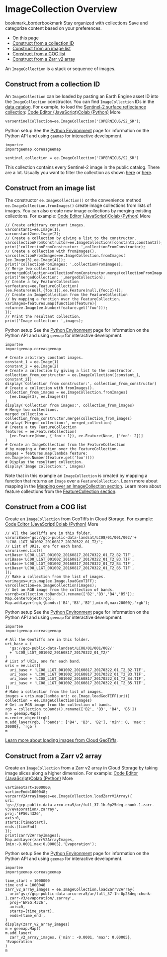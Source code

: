  
#  ImageCollection Overview
bookmark_borderbookmark Stay organized with collections  Save and categorize content based on your preferences.
  * On this page
  * [Construct from a collection ID](https://developers.google.com/earth-engine/guides/ic_creating#construct-from-a-collection-id)
  * [Construct from an image list](https://developers.google.com/earth-engine/guides/ic_creating#construct-from-an-image-list)
  * [Construct from a COG list](https://developers.google.com/earth-engine/guides/ic_creating#construct-from-a-cog-list)
  * [Construct from a Zarr v2 array](https://developers.google.com/earth-engine/guides/ic_creating#construct-from-a-zarr-v2-array)


An `ImageCollection` is a stack or sequence of images.
## Construct from a collection ID
An `ImageCollection` can be loaded by pasting an Earth Engine asset ID into the `ImageCollection` constructor. You can find `ImageCollection` IDs in the [data catalog](https://developers.google.com/earth-engine/datasets). For example, to load the [Sentinel-2 surface reflectance collection](https://developers.google.com/earth-engine/guides/datasets/catalog/COPERNICUS_S2_SR):
[Code Editor (JavaScript)](https://developers.google.com/earth-engine/guides/ic_creating#code-editor-javascript-sample)[Colab (Python)](https://developers.google.com/earth-engine/guides/ic_creating#colab-python-sample) More
```
varsentinelCollection=ee.ImageCollection('COPERNICUS/S2_SR');
```
Python setup
See the [ Python Environment](https://developers.google.com/earth-engine/guides/python_install) page for information on the Python API and using `geemap` for interactive development.
```
importee
importgeemap.coreasgeemap
```
```
sentinel_collection = ee.ImageCollection('COPERNICUS/S2_SR')
```

This collection contains every Sentinel-2 image in the public catalog. There are a lot. Usually you want to filter the collection as shown [here](https://developers.google.com/earth-engine/guides/ic_info) or [here](https://developers.google.com/earth-engine/guides/ic_filtering).
## Construct from an image list
The constructor `ee.ImageCollection()` or the convenience method `ee.ImageCollection.fromImages()` create image collections from lists of images. You can also create new image collections by merging existing collections. For example:
[Code Editor (JavaScript)](https://developers.google.com/earth-engine/guides/ic_creating#code-editor-javascript-sample)[Colab (Python)](https://developers.google.com/earth-engine/guides/ic_creating#colab-python-sample) More
```
// Create arbitrary constant images.
varconstant1=ee.Image(1);
varconstant2=ee.Image(2);
// Create a collection by giving a list to the constructor.
varcollectionFromConstructor=ee.ImageCollection([constant1,constant2]);
print('collectionFromConstructor: ',collectionFromConstructor);
// Create a collection with fromImages().
varcollectionFromImages=ee.ImageCollection.fromImages(
[ee.Image(3),ee.Image(4)]);
print('collectionFromImages: ',collectionFromImages);
// Merge two collections.
varmergedCollection=collectionFromConstructor.merge(collectionFromImages);
print('mergedCollection: ',mergedCollection);
// Create a toy FeatureCollection
varfeatures=ee.FeatureCollection(
[ee.Feature(null,{foo:1}),ee.Feature(null,{foo:2})]);
// Create an ImageCollection from the FeatureCollection
// by mapping a function over the FeatureCollection.
varimages=features.map(function(feature){
returnee.Image(ee.Number(feature.get('foo')));
});
// Print the resultant collection.
print('Image collection: ',images);
```
Python setup
See the [ Python Environment](https://developers.google.com/earth-engine/guides/python_install) page for information on the Python API and using `geemap` for interactive development.
```
importee
importgeemap.coreasgeemap
```
```
# Create arbitrary constant images.
constant_1 = ee.Image(1)
constant_2 = ee.Image(2)
# Create a collection by giving a list to the constructor.
collection_from_constructor = ee.ImageCollection([constant_1, constant_2])
display('Collection from constructor:', collection_from_constructor)
# Create a collection with fromImages().
collection_from_images = ee.ImageCollection.fromImages(
  [ee.Image(3), ee.Image(4)]
)
display('Collection from images:', collection_from_images)
# Merge two collections.
merged_collection = collection_from_constructor.merge(collection_from_images)
display('Merged collection:', merged_collection)
# Create a toy FeatureCollection
features = ee.FeatureCollection(
  [ee.Feature(None, {'foo': 1}), ee.Feature(None, {'foo': 2})]
)
# Create an ImageCollection from the FeatureCollection
# by mapping a function over the FeatureCollection.
images = features.map(lambda feature: ee.Image(ee.Number(feature.get('foo'))))
# Display the resultant collection.
display('Image collection:', images)
```

Note that in this example an `ImageCollection` is created by mapping a function that returns an `Image` over a `FeatureCollection`. Learn more about mapping in the [Mapping over an ImageCollection section](https://developers.google.com/earth-engine/guides/ic_mapping). Learn more about feature collections from the [FeatureCollection section](https://developers.google.com/earth-engine/guides/feature_collections).
## Construct from a COG list
Create an `ImageCollection` from GeoTiffs in Cloud Storage. For example:
[Code Editor (JavaScript)](https://developers.google.com/earth-engine/guides/ic_creating#code-editor-javascript-sample)[Colab (Python)](https://developers.google.com/earth-engine/guides/ic_creating#colab-python-sample) More
```
// All the GeoTiffs are in this folder.
varuriBase='gs://gcp-public-data-landsat/LC08/01/001/002/'+
'LC08_L1GT_001002_20160817_20170322_01_T2/';
// List of URIs, one for each band.
varuris=ee.List([
uriBase+'LC08_L1GT_001002_20160817_20170322_01_T2_B2.TIF',
uriBase+'LC08_L1GT_001002_20160817_20170322_01_T2_B3.TIF',
uriBase+'LC08_L1GT_001002_20160817_20170322_01_T2_B4.TIF',
uriBase+'LC08_L1GT_001002_20160817_20170322_01_T2_B5.TIF',
]);
// Make a collection from the list of images.
varimages=uris.map(ee.Image.loadGeoTIFF);
varcollection=ee.ImageCollection(images);
// Get an RGB image from the collection of bands.
varrgb=collection.toBands().rename(['B2','B3','B4','B5']);
Map.centerObject(rgb);
Map.addLayer(rgb,{bands:['B4','B3','B2'],min:0,max:20000},'rgb');
```
Python setup
See the [ Python Environment](https://developers.google.com/earth-engine/guides/python_install) page for information on the Python API and using `geemap` for interactive development.
```
importee
importgeemap.coreasgeemap
```
```
# All the GeoTiffs are in this folder.
uri_base = (
  'gs://gcp-public-data-landsat/LC08/01/001/002/'
  + 'LC08_L1GT_001002_20160817_20170322_01_T2/'
)
# List of URIs, one for each band.
uris = ee.List([
  uri_base + 'LC08_L1GT_001002_20160817_20170322_01_T2_B2.TIF',
  uri_base + 'LC08_L1GT_001002_20160817_20170322_01_T2_B3.TIF',
  uri_base + 'LC08_L1GT_001002_20160817_20170322_01_T2_B4.TIF',
  uri_base + 'LC08_L1GT_001002_20160817_20170322_01_T2_B5.TIF',
])
# Make a collection from the list of images.
images = uris.map(lambda uri: ee.Image.loadGeoTIFF(uri))
collection = ee.ImageCollection(images)
# Get an RGB image from the collection of bands.
rgb = collection.toBands().rename(['B2', 'B3', 'B4', 'B5'])
m = geemap.Map()
m.center_object(rgb)
m.add_layer(rgb, {'bands': ['B4', 'B3', 'B2'], 'min': 0, 'max': 20000}, 'rgb')
m
```

[Learn more about loading images from Cloud GeoTiffs](https://developers.google.com/earth-engine/guides/image_overview#images-from-cloud-geotiffs).
## Construct from a Zarr v2 array
Create an `ImageCollection` from a Zarr v2 array in Cloud Storage by taking image slices along a higher dimension. For example:
[Code Editor (JavaScript)](https://developers.google.com/earth-engine/guides/ic_creating#code-editor-javascript-sample)[Colab (Python)](https://developers.google.com/earth-engine/guides/ic_creating#colab-python-sample) More
```
vartimeStart=1000000;
vartimeEnd=1000048;
varzarrV2ArrayImages=ee.ImageCollection.loadZarrV2Array({
uri:
'gs://gcp-public-data-arco-era5/ar/full_37-1h-0p25deg-chunk-1.zarr-v3/evaporation/.zarray',
proj:'EPSG:4326',
axis:0,
starts:[timeStart],
ends:[timeEnd]
});
print(zarrV2ArrayImages);
Map.addLayer(zarrV2ArrayImages,{min:-0.0001,max:0.00005},'Evaporation');
```
Python setup
See the [ Python Environment](https://developers.google.com/earth-engine/guides/python_install) page for information on the Python API and using `geemap` for interactive development.
```
importee
importgeemap.coreasgeemap
```
```
time_start = 1000000
time_end = 1000048
zarr_v2_array_images = ee.ImageCollection.loadZarrV2Array(
  uri='gs://gcp-public-data-arco-era5/ar/full_37-1h-0p25deg-chunk-1.zarr-v3/evaporation/.zarray',
  proj='EPSG:4326',
  axis=0,
  starts=[time_start],
  ends=[time_end],
)
display(zarr_v2_array_images)
m = geemap.Map()
m.add_layer(
  zarr_v2_array_images, {'min': -0.0001, 'max': 0.00005}, 'Evaporation'
)
m
```

